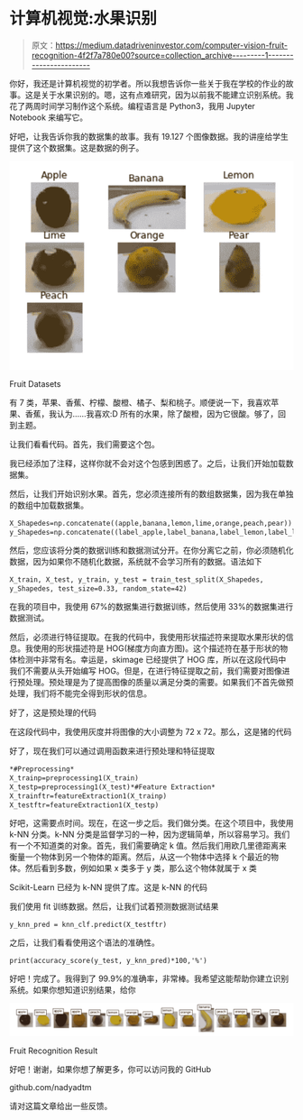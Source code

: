 # 计算机视觉:水果识别

> 原文：<https://medium.datadriveninvestor.com/computer-vision-fruit-recognition-4f2f7a780e00?source=collection_archive---------1----------------------->

你好，我还是计算机视觉的初学者。所以我想告诉你一些关于我在学校的作业的故事。这是关于水果识别的。嗯，这有点难研究，因为以前我不能建立识别系统。我花了两周时间学习制作这个系统。编程语言是 Python3，我用 Jupyter Notebook 来编写它。

好吧，让我告诉你我的数据集的故事。我有 19.127 个图像数据。我的讲座给学生提供了这个数据集。这是数据的例子。

![](img/55822edae8ea045eff1b076b85fe3ef8.png)

Fruit Datasets

有 7 类，苹果、香蕉、柠檬、酸橙、橘子、梨和桃子。顺便说一下，我喜欢苹果、香蕉，我认为……我喜欢:D 所有的水果，除了酸橙，因为它很酸。够了，回到主题。

让我们看看代码。首先，我们需要这个包。

我已经添加了注释，这样你就不会对这个包感到困惑了。之后，让我们开始加载数据集。

然后，让我们开始识别水果。首先，您必须连接所有的数组数据集，因为我在单独的数组中加载数据集。

```
X_Shapedes=np.concatenate((apple,banana,lemon,lime,orange,peach,pear))
y_Shapedes=np.concatenate((label_apple,label_banana,label_lemon,label_lime,label_orange,label_peach,label_pear))
```

然后，您应该将分类的数据训练和数据测试分开。在你分离它之前，你必须随机化数据，因为如果你不随机化数据，系统就不会学习所有的数据。语法如下

```
X_train, X_test, y_train, y_test = train_test_split(X_Shapedes, y_Shapedes, test_size=0.33, random_state=42)
```

在我的项目中，我使用 67%的数据集进行数据训练，然后使用 33%的数据集进行数据测试。

然后，必须进行特征提取。在我的代码中，我使用形状描述符来提取水果形状的信息。我使用的形状描述符是 HOG(梯度方向直方图)。这个描述符在基于形状的物体检测中非常有名。幸运是，skimage 已经提供了 HOG 库，所以在这段代码中我们不需要从头开始编写 HOG。但是，在进行特征提取之前，我们需要对图像进行预处理。预处理是为了提高图像的质量以满足分类的需要。如果我们不首先做预处理，我们将不能完全得到形状的信息。

好了，这是预处理的代码

在这段代码中，我使用灰度并将图像的大小调整为 72 x 72。那么，这是猪的代码

好了，现在我们可以通过调用函数来进行预处理和特征提取

```
*#Preprocessing*
X_trainp=preprocessing1(X_train)
X_testp=preprocessing1(X_test)*#Feature Extraction* 
X_trainftr=featureExtraction1(X_trainp) X_testftr=featureExtraction1(X_testp)
```

好吧，这需要点时间。现在，在这一步之后。我们做分类。在这个项目中，我使用 k-NN 分类。k-NN 分类是监督学习的一种，因为逻辑简单，所以容易学习。我们有一个不知道类的对象。首先，我们需要确定 k 值。然后我们用欧几里德距离来衡量一个物体到另一个物体的距离。然后，从这一个物体中选择 k 个最近的物体。然后看到多数，例如如果 x 类多于 y 类，那么这个物体就属于 x 类

Scikit-Learn 已经为 k-NN 提供了库。这是 k-NN 的代码

我们使用 fit 训练数据。然后，让我们试着预测数据测试结果

```
y_knn_pred = knn_clf.predict(X_testftr)
```

之后，让我们看看使用这个语法的准确性。

```
print(accuracy_score(y_test, y_knn_pred)*100,'%')
```

好吧！完成了。我得到了 99.9%的准确率，非常棒。我希望这能帮助你建立识别系统。如果你想知道识别结果，给你

![](img/568b4055b30f23048ac0f1a32614771c.png)

Fruit Recognition Result

好吧！谢谢，如果你想了解更多，你可以访问我的 GitHub

github.com/nadyadtm

请对这篇文章给出一些反馈。